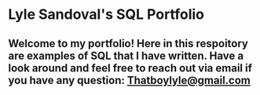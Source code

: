 # Lyle Sandoval's SQL Portfolio

## Welcome to my portfolio! Here in this respoitory are examples of SQL that I have written. Have a look around and feel free to reach out via email if you have any question: Thatboylyle@gmail.com

